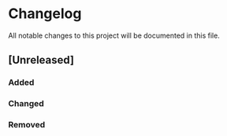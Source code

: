 # Changelog
All notable changes to this project will be documented in this file.

## [Unreleased]
### Added
### Changed
### Removed